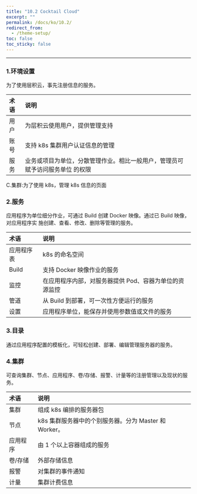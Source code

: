 ```yaml
---
title: "10.2 Cocktail Cloud"
excerpt: ""
permalink: /docs/ko/10.2/
redirect_from:
  - /theme-setup/
toc: false
toc_sticky: false
---
```


---
### 1.环境设置

为了使用层积云，事先注册信息的服务。

| **术语** | **说明** |
| :--- | :--- |
| 用户 | 为层积云使用用户，提供管理支持 |
| 账号 | 支持 k8s 集群用户认证信息的管理 |
| 服务 | 业务或项目为单位，分散管理作业。相比一般用户，管理员可赋予访问服务单位 的权限 |

C.集群:为了使用 k8s，管理 k8s 信息的页面

### 2.服务

应用程序为单位细分作业，可通过 Build 创建 Docker 映像。通过已 Build 映像，对应用程序实 施创建、查看、修改、删除等管理的服务。

| **术语** | **说明** |
| :--- | :--- |
| 应用程序表 | k8s 的命名空间 |
| Build | 支持 Docker 映像作业的服务 |
| 监控 | 在应用程序内部，对服务器提供 Pod、容器为单位的资源监控 |
| 管道 | 从 Build 到部署，可一次性方便运行的服务 |
| 设置 | 应用程序单位，能保存并使用参数值或文件的服务 |

### 3.目录

通过应用程序配置的模板化，可轻松创建、部署、编辑管理服务器的服务。

### 4.集群

可查询集群、节点、应用程序、卷/存储、报警、计量等的注册管理以及现状的服务。

| **术语** | **说明** |
| :--- | :--- |
| 集群 | 组成 k8s 编排的服务器包 |
| 节点 | k8s 集群服务器中的个别服务器。分为 Master 和 Worker。 |
| 应用程序 | 由 1 个以上容器组成的服务 |
| 卷/存储 | 外部存储信息 |
| 报警 | 对集群的事件通知 |
| 计量 | 集群计费信息 |
